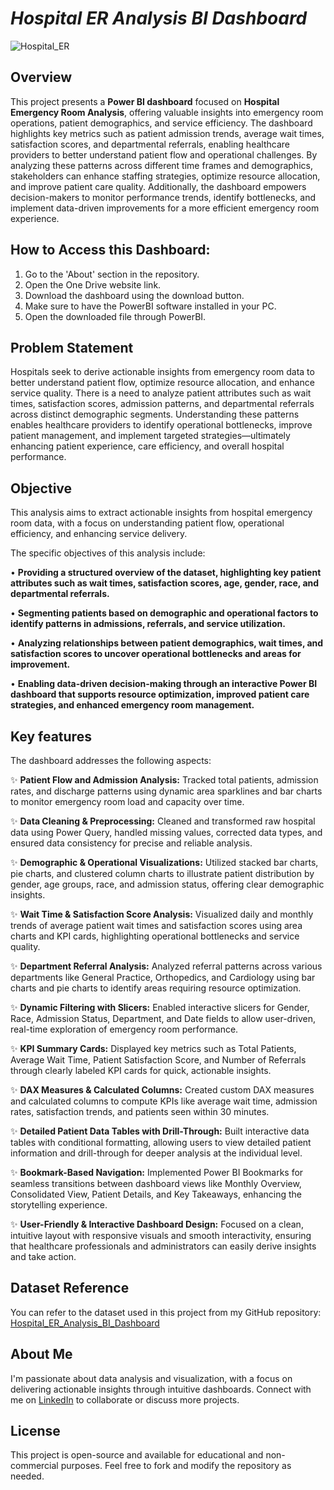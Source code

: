 # _Hospital ER Analysis BI Dashboard_
![Hospital_ER](https://github.com/user-attachments/assets/15fe19dd-8933-4cb9-8f8c-c9f3d73b3805)

## Overview
This project presents a **Power BI dashboard** focused on **Hospital Emergency Room Analysis**, offering valuable insights into emergency room operations, patient demographics, and service efficiency. The dashboard highlights key metrics such as patient admission trends, average wait times, satisfaction scores, and departmental referrals, enabling healthcare providers to better understand patient flow and operational challenges. By analyzing these patterns across different time frames and demographics, stakeholders can enhance staffing strategies, optimize resource allocation, and improve patient care quality. Additionally, the dashboard empowers decision-makers to monitor performance trends, identify bottlenecks, and implement data-driven improvements for a more efficient emergency room experience.

## How to Access this Dashboard:
1. Go to the 'About' section in the repository.
2. Open the One Drive website link.
3. Download the dashboard using the download button.
4. Make sure to have the PowerBI software installed in your PC.
5. Open the downloaded file through PowerBI.

## Problem Statement
Hospitals seek to derive actionable insights from emergency room data to better understand patient flow, optimize resource allocation, and enhance service quality. There is a need to analyze patient attributes such as wait times, satisfaction scores, admission patterns, and departmental referrals across distinct demographic segments. Understanding these patterns enables healthcare providers to identify operational bottlenecks, improve patient management, and implement targeted strategies—ultimately enhancing patient experience, care efficiency, and overall hospital performance.

## Objective
This analysis aims to extract actionable insights from hospital emergency room data, with a focus on understanding patient flow, operational efficiency, and enhancing service delivery.

The specific objectives of this analysis include:

• **Providing a structured overview of the dataset, highlighting key patient attributes such as wait times, satisfaction scores, age, gender, race, and departmental referrals.**

• **Segmenting patients based on demographic and operational factors to identify patterns in admissions, referrals, and service utilization.**

• **Analyzing relationships between patient demographics, wait times, and satisfaction scores to uncover operational bottlenecks and areas for improvement.**

• **Enabling data-driven decision-making through an interactive Power BI dashboard that supports resource optimization, improved patient care strategies, and enhanced emergency room management.**

## Key features
The dashboard addresses the following aspects:

✨ **Patient Flow and Admission Analysis:**
Tracked total patients, admission rates, and discharge patterns using dynamic area sparklines and bar charts to monitor emergency room load and capacity over time.

✨ **Data Cleaning & Preprocessing:**
Cleaned and transformed raw hospital data using Power Query, handled missing values, corrected data types, and ensured data consistency for precise and reliable analysis.

✨ **Demographic & Operational Visualizations:**
Utilized stacked bar charts, pie charts, and clustered column charts to illustrate patient distribution by gender, age groups, race, and admission status, offering clear demographic insights.

✨ **Wait Time & Satisfaction Score Analysis:**
Visualized daily and monthly trends of average patient wait times and satisfaction scores using area charts and KPI cards, highlighting operational bottlenecks and service quality.

✨ **Department Referral Analysis:**
Analyzed referral patterns across various departments like General Practice, Orthopedics, and Cardiology using bar charts and pie charts to identify areas requiring resource optimization.

✨ **Dynamic Filtering with Slicers:**
Enabled interactive slicers for Gender, Race, Admission Status, Department, and Date fields to allow user-driven, real-time exploration of emergency room performance.

✨ **KPI Summary Cards:**
Displayed key metrics such as Total Patients, Average Wait Time, Patient Satisfaction Score, and Number of Referrals through clearly labeled KPI cards for quick, actionable insights.

✨ **DAX Measures & Calculated Columns:**
Created custom DAX measures and calculated columns to compute KPIs like average wait time, admission rates, satisfaction trends, and patients seen within 30 minutes.

✨ **Detailed Patient Data Tables with Drill-Through:**
Built interactive data tables with conditional formatting, allowing users to view detailed patient information and drill-through for deeper analysis at the individual level.

✨ **Bookmark-Based Navigation:**
Implemented Power BI Bookmarks for seamless transitions between dashboard views like Monthly Overview, Consolidated View, Patient Details, and Key Takeaways, enhancing the storytelling experience.

✨ **User-Friendly & Interactive Dashboard Design:**
Focused on a clean, intuitive layout with responsive visuals and smooth interactivity, ensuring that healthcare professionals and administrators can easily derive insights and take action.

## Dataset Reference
You can refer to the dataset used in this project from my GitHub repository: [Hospital_ER_Analysis_BI_Dashboard](https://github.com/rish-1412/Hospital_ER_Analysis_BI_Dashboard)

## About Me
I'm passionate about data analysis and visualization, with a focus on delivering actionable insights through intuitive dashboards. Connect with me on [LinkedIn](https://www.linkedin.com/in/rishabh-jain-b6b420286/) to collaborate or discuss more projects.

## License
This project is open-source and available for educational and non-commercial purposes. Feel free to fork and modify the repository as needed.
